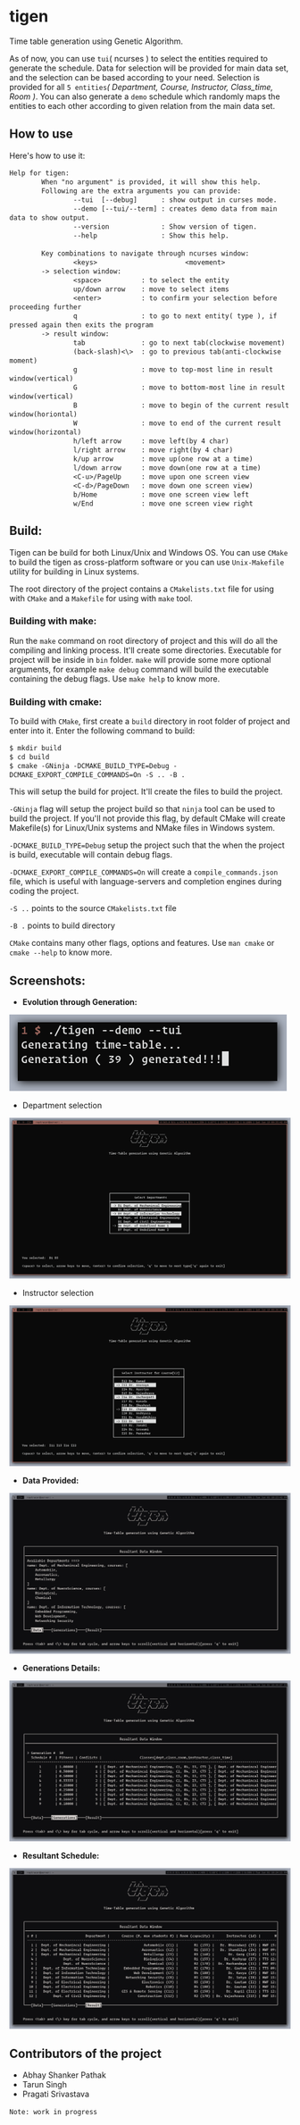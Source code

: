 # tigen

Time table generation using Genetic Algorithm.

As of now, you can use `tui`( ncurses ) to select the entities required to
generate the schedule. Data for selection will be provided for main data set,
and the selection can be based according to your need. Selection is provided
for all `5 entities`_( Department, Course, Instructor, Class_time, Room )_. You
can also generate a `demo` schedule which randomly maps the entities to
each other according to given relation from the main data set.

## How to use

Here's how to use it:

```
Help for tigen:
        When "no argument" is provided, it will show this help.
        Following are the extra arguments you can provide:
                --tui  [--debug]      : show output in curses mode.
                --demo [--tui/--term] : creates demo data from main data to show output.
                --version             : Show version of tigen.
                --help                : Show this help.

        Key combinations to navigate through ncurses window:
                <keys>                      <movement>
        -> selection window:
                <space>          : to select the entity
                up/down arrow    : move to select items
                <enter>          : to confirm your selection before proceeding further
                q                : to go to next entity( type ), if pressed again then exits the program
        -> result window:
                tab              : go to next tab(clockwise movement)
                (back-slash)<\>  : go to previous tab(anti-clockwise moment)
                g                : move to top-most line in result window(vertical)
                G                : move to bottom-most line in result window(vertical)
                B                : move to begin of the current result window(horiontal)
                W                : move to end of the current result window(horizontal)
                h/left arrow     : move left(by 4 char)
                l/right arrow    : move right(by 4 char)
                k/up arrow       : move up(one row at a time)
                l/down arrow     : move down(one row at a time)
                <C-u>/PageUp     : move upon one screen view
                <C-d>/PageDown   : move down one screen view)
                b/Home           : move one screen view left
                w/End            : move one screen view right
```


## Build:

Tigen can be build for both Linux/Unix and Windows OS. You can use `CMake` to build the tigen as cross-platform software or you can use `Unix-Makefile` utility for building in Linux systems.

The root directory of the project contains a `CMakelists.txt` file for using with `CMake` and a `Makefile` for using with `make` tool.

### Building with make:

Run the `make` command on root directory of project and this will do all the compiling and linking process. It'll create some directories. Executable for project will be inside in `bin` folder. `make` will provide some more optional arguments, for example `make debug` command will build the executable containing the debug flags. Use `make help` to know more.

### Building with cmake:

To build with `CMake`, first create a `build` directory in root folder of project and enter into it. Enter the following command to build:

```
$ mkdir build
$ cd build
$ cmake -GNinja -DCMAKE_BUILD_TYPE=Debug -DCMAKE_EXPORT_COMPILE_COMMANDS=On -S .. -B .
```

This will setup the build for project. It'll create the files to build the project.

`-GNinja` flag will setup the project build so that `ninja` tool can be used to build the project. If you'll not provide this flag, by default CMake will create Makefile(s) for Linux/Unix systems and NMake files in Windows system.

`-DCMAKE_BUILD_TYPE=Debug` setup the project such that the when the project is build, executable will contain debug flags.

`-DCMAKE_EXPORT_COMPILE_COMMANDS=On` will create a `compile_commands.json` file, which is useful with language-servers and completion engines during coding the project.

`-S ..` points to the source `CMakelists.txt` file

`-B .` points to build directory

`CMake` contains many other flags, options and features. Use `man cmake` or `cmake --help` to know more.

## Screenshots:

* **Evolution through Generation:**

![generating time-table](./sshots/updated_gen_count_mode.png)

* Department selection

![department_selection](./sshots/department_selection.png)

* Instructor selection

![instructor_selection](./sshots/instructor_selection.png)

* **Data Provided:**

![data window](./sshots/data_window.png)

* **Generations Details:**

![generation window](./sshots/generation_window.png)

* **Resultant Schedule:**

![result window](./sshots/resultant_window.png)


## Contributors of the project

* Abhay Shanker Pathak
* Tarun Singh
* Pragati Srivastava

`Note: work in progress`
